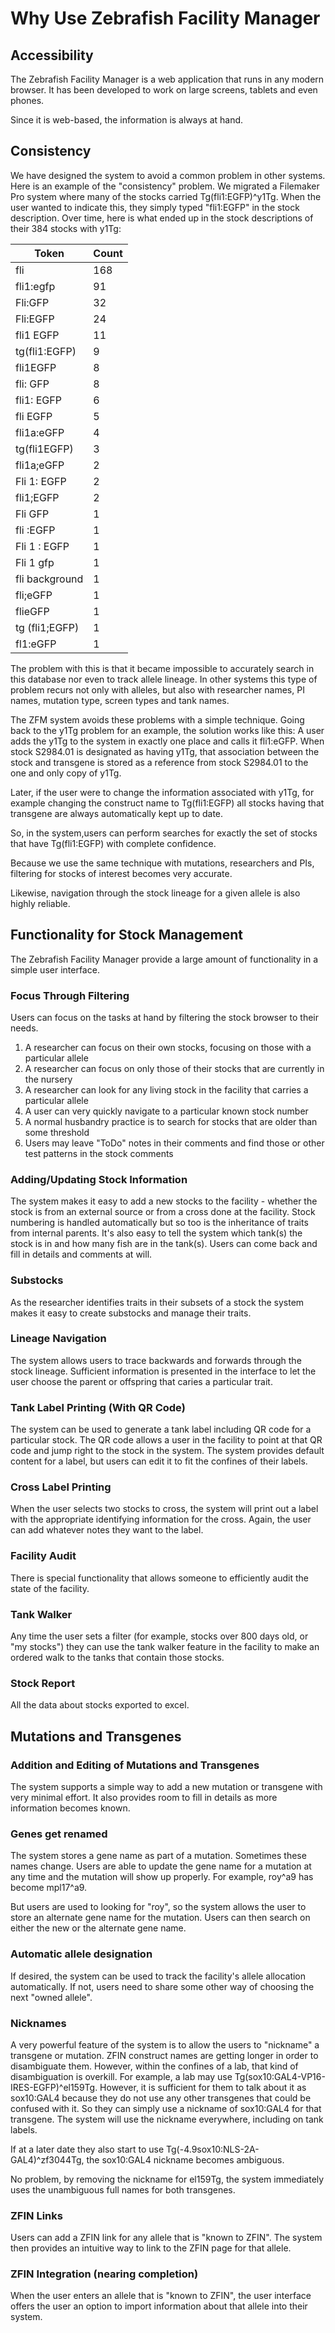 # Why Use Zebrafish Facility Manager

## Accessibility

The Zebrafish Facility Manager is a web application that runs in any modern browser.
It has been developed to work on large screens, tablets and even phones.

Since it is web-based, the information is always at hand.

## Consistency

We have designed the system to avoid a common problem in other systems.
Here is an example of the "consistency" problem.
We migrated a Filemaker Pro system where many of the stocks carried
Tg(fli1:EGFP)^y1Tg.  When the user wanted to indicate this, they simply
typed "fli1:EGFP" in the stock description.
Over time, here is what ended up in the stock descriptions of their 384 stocks
with y1Tg:

|Token           |Count|
|----------------|-----|
|fli|168|
|fli1:egfp|91|
|Fli:GFP|32|
|Fli:EGFP|24|
|fli1 EGFP|11|
|tg(fli1:EGFP)|9|
|fli1EGFP|8|
|fli: GFP|8|
|fli1: EGFP|6|
|fli EGFP|5|
|fli1a:eGFP|4|
|tg(fli1EGFP)|3|
|fli1a;eGFP|2|
|Fli 1: EGFP|2|
|fli1;EGFP|2|
|Fli GFP|1|
|fli :EGFP|1|
|Fli 1 : EGFP|1|
|Fli 1 gfp|1|
|fli background|1|
|fli;eGFP|1|
|flieGFP|1|
|tg (fli1;EGFP)|1|
|fl1:eGFP|1|

The problem with this is that it became impossible to accurately search in
this database nor even to track allele lineage.
In other systems this type of problem recurs not only with alleles, but also with
researcher names, PI names, mutation type, screen types and tank names.

The ZFM system avoids these problems with a simple technique.
Going back to the y1Tg problem for an example, the solution works like this:
A user adds the y1Tg to the system in exactly one place and calls it fli1:eGFP.
When stock S2984.01 is designated as having y1Tg, that association between
the stock and transgene is stored as a reference from stock S2984.01
to the one and only copy of y1Tg.

Later, if the user were to change the information associated with y1Tg, for example
changing the construct name to Tg(fli1:EGFP)
all stocks having that transgene are always automatically kept up to date.

So, in the system,users can perform searches for
exactly the set of stocks that have Tg(fli1:EGFP) with complete confidence.

Because we use the same technique with mutations, researchers and PIs, filtering
for stocks of interest becomes very accurate.

Likewise, navigation through the stock lineage for a given allele is also
highly reliable.

## Functionality for Stock Management

The Zebrafish Facility Manager provide a large amount of functionality in a
simple user interface.

### Focus Through Filtering

Users can focus on the tasks at hand by filtering the stock browser to their needs.
1. A researcher can focus on their own stocks, focusing on those with a particular allele
1. A researcher can focus on only those of their stocks that are currently in the nursery
1. A researcher can look for any living stock in the facility that carries a particular allele
1. A user can very quickly navigate to a particular known stock number
1. A normal husbandry practice is to search for stocks that are older than some threshold
1. Users may leave "ToDo" notes in their comments and find
   those or other test patterns in the stock comments
   
### Adding/Updating Stock Information

The system makes it easy to add a new stocks to the facility -
whether the stock is from an external source or from a
cross done at the facility.
Stock numbering is handled automatically but so too is the inheritance of traits
from internal parents.
It's also easy to tell the system which tank(s) the stock is in and how many fish are
in the tank(s).
Users can come back and fill in details and comments at will.

### Substocks

As the researcher identifies traits in their subsets of a stock the system makes it easy to
create substocks and manage their traits.

### Lineage Navigation

The system allows users to trace backwards and forwards through the stock lineage.
Sufficient information is presented in the interface to let the user choose
the parent or offspring that caries a particular trait.

### Tank Label Printing (With QR Code)

The system can be used to generate a tank label including QR code for a particular stock.
The QR code allows a user in the facility to point at that QR code and jump
right to the stock in the system.
The system provides default content for a label, but users can edit it to fit the
confines of their labels.

### Cross Label Printing

When the user selects two stocks to cross, the system will print out a label
with the appropriate identifying information for the cross.
Again, the user can add whatever notes they want to the label.

### Facility Audit

There is special functionality that allows someone to efficiently audit the state
of the facility.

### Tank Walker

Any time the user sets a filter (for example, stocks over 800 days old, or "my stocks")
they can use the tank walker feature in the facility 
to make an ordered walk to the tanks that
contain those stocks.

### Stock Report

All the data about stocks exported to excel.

## Mutations and Transgenes

### Addition and Editing of Mutations and Transgenes

The system supports a simple way to add a new mutation or transgene with very minimal
effort.
It also provides room to fill in details as more information becomes known.

### Genes get renamed

The system stores a gene name as part of a mutation.
Sometimes these names change.
Users are able to update the gene name for a mutation at any time and the
mutation will show up properly.  For example, roy^a9 has become mpl17^a9.

But users are used to looking for "roy", so the system allows the user to store
an alternate gene name for the mutation. Users can then search on either the new
or the alternate gene name.

### Automatic allele designation

If desired, the system can be used to track the facility's allele allocation
automatically.  If not, users need to share some other way of choosing the next
"owned allele".

### Nicknames

A very powerful feature of the system is to allow the users to "nickname"
a transgene or mutation.
ZFIN construct names are getting longer in order to disambiguate them.
However, within the confines of a lab, that kind of disambiguation is overkill.
For example, a lab may use Tg(sox10:GAL4-VP16-IRES-EGFP)^el159Tg.
However, it is sufficient for them to talk about it as sox10:GAL4 because they
do not use any other transgenes that could be confused with it.
So they can simply use a nickname of sox10:GAL4 for that transgene.
The system will use the nickname everywhere, including on tank labels.

If at a later date they also start to use Tg(-4.9sox10:NLS-2A-GAL4)^zf3044Tg,
the sox10:GAL4 nickname becomes ambiguous. 

No problem, by removing the nickname for
el159Tg, the system immediately uses the unambiguous full names for both transgenes.

### ZFIN Links

Users can add a ZFIN link for any allele that is "known to ZFIN".
The system then provides an intuitive way to link to the ZFIN page for that allele.

### ZFIN Integration (nearing completion)

When the user enters an allele that is "known to ZFIN", the user interface offers
the user an option to import information about that allele
into their system.






